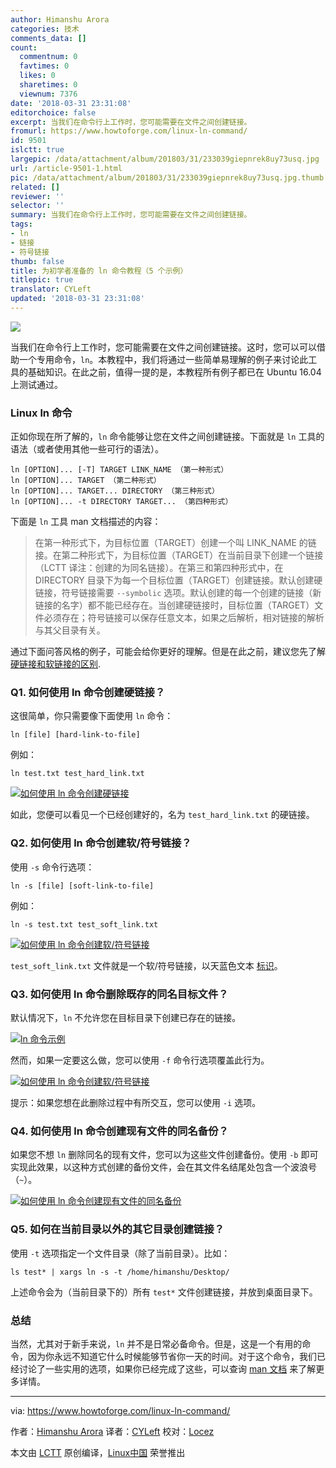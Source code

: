 ```yaml
---
author: Himanshu Arora
categories: 技术
comments_data: []
count:
  commentnum: 0
  favtimes: 0
  likes: 0
  sharetimes: 0
  viewnum: 7376
date: '2018-03-31 23:31:08'
editorchoice: false
excerpt: 当我们在命令行上工作时，您可能需要在文件之间创建链接。
fromurl: https://www.howtoforge.com/linux-ln-command/
id: 9501
islctt: true
largepic: /data/attachment/album/201803/31/233039giepnrek8uy73usq.jpg
url: /article-9501-1.html
pic: /data/attachment/album/201803/31/233039giepnrek8uy73usq.jpg.thumb.jpg
related: []
reviewer: ''
selector: ''
summary: 当我们在命令行上工作时，您可能需要在文件之间创建链接。
tags:
- ln
- 链接
- 符号链接
thumb: false
title: 为初学者准备的 ln 命令教程（5 个示例）
titlepic: true
translator: CYLeft
updated: '2018-03-31 23:31:08'
---
```


![](/data/attachment/album/201803/31/233039giepnrek8uy73usq.jpg)


当我们在命令行上工作时，您可能需要在文件之间创建链接。这时，您可以可以借助一个专用命令，`ln`。本教程中，我们将通过一些简单易理解的例子来讨论此工具的基础知识。在此之前，值得一提的是，本教程所有例子都已在 Ubuntu 16.04 上测试通过。


### Linux ln 命令


正如你现在所了解的，`ln` 命令能够让您在文件之间创建链接。下面就是 `ln` 工具的语法（或者使用其他一些可行的语法）。



```
ln [OPTION]... [-T] TARGET LINK_NAME （第一种形式）
ln [OPTION]... TARGET （第二种形式）
ln [OPTION]... TARGET... DIRECTORY （第三种形式）
ln [OPTION]... -t DIRECTORY TARGET... （第四种形式）

```

下面是 `ln` 工具 man 文档描述的内容：



> 
> 在第一种形式下，为目标位置（TARGET）创建一个叫 LINK\_NAME 的链接。在第二种形式下，为目标位置（TARGET）在当前目录下创建一个链接（LCTT 译注：创建的为同名链接）。在第三和第四种形式中，在 DIRECTORY 目录下为每一个目标位置（TARGET）创建链接。默认创建硬链接，符号链接需要 `--symbolic` 选项。默认创建的每一个创建的链接（新链接的名字）都不能已经存在。当创建硬链接时，目标位置（TARGET）文件必须存在；符号链接可以保存任意文本，如果之后解析，相对链接的解析与其父目录有关。
> 
> 
> 


通过下面问答风格的例子，可能会给你更好的理解。但是在此之前，建议您先了解 [硬链接和软链接的区别](https://medium.com/meatandmachines/explaining-the-difference-between-hard-links-symbolic-links-using-bruce-lee-32828832e8d3).


### Q1. 如何使用 ln 命令创建硬链接？


这很简单，你只需要像下面使用 `ln` 命令：



```
ln [file] [hard-link-to-file]

```

例如：



```
ln test.txt test_hard_link.txt

```

[![如何使用 ln 命令创建硬链接](/data/attachment/album/201803/31/233111emob0bgz50c9qobd.png)](https://www.howtoforge.com/images/command-tutorial/big/ln-hard-link.png)


如此，您便可以看见一个已经创建好的，名为 `test_hard_link.txt` 的硬链接。


### Q2. 如何使用 ln 命令创建软/符号链接？


使用 `-s` 命令行选项：



```
ln -s [file] [soft-link-to-file]

```

例如：



```
ln -s test.txt test_soft_link.txt

```

[![如何使用 ln 命令创建软/符号链接](/data/attachment/album/201803/31/233113cxk8xx2kieeex9ai.png)](https://www.howtoforge.com/images/command-tutorial/big/ln-soft-link.png)


`test_soft_link.txt` 文件就是一个软/符号链接，以天蓝色文本 [标识](https://askubuntu.com/questions/17299/what-do-the-different-colors-mean-in-ls)。


### Q3. 如何使用 ln 命令删除既存的同名目标文件？


默认情况下，`ln` 不允许您在目标目录下创建已存在的链接。


[![ln 命令示例](/data/attachment/album/201803/31/233114mzfcuxfxvvpqy4pt.png)](https://www.howtoforge.com/images/command-tutorial/big/ln-file-exists.png)


然而，如果一定要这么做，您可以使用 `-f` 命令行选项覆盖此行为。


[![如何使用 ln 命令创建软/符号链接](/data/attachment/album/201803/31/233137g6rkgt9nn62ktt0r.png)](https://www.howtoforge.com/images/command-tutorial/big/ln-f-option.png)


提示：如果您想在此删除过程中有所交互，您可以使用 `-i` 选项。


### Q4. 如何使用 ln 命令创建现有文件的同名备份？


如果您不想 `ln` 删除同名的现有文件，您可以为这些文件创建备份。使用 `-b` 即可实现此效果，以这种方式创建的备份文件，会在其文件名结尾处包含一个波浪号（`~`）。


[![如何使用 ln 命令创建现有文件的同名备份](/data/attachment/album/201803/31/233147q1bmau754ch56k7g.png)](https://www.howtoforge.com/images/command-tutorial/big/ln-b-option.png)


### Q5. 如何在当前目录以外的其它目录创建链接？


使用 `-t` 选项指定一个文件目录（除了当前目录）。比如：



```
ls test* | xargs ln -s -t /home/himanshu/Desktop/

```

上述命令会为（当前目录下的）所有 `test*` 文件创建链接，并放到桌面目录下。


### 总结


当然，尤其对于新手来说，`ln` 并不是日常必备命令。但是，这是一个有用的命令，因为你永远不知道它什么时候能够节省你一天的时间。对于这个命令，我们已经讨论了一些实用的选项，如果你已经完成了这些，可以查询 [man 文档](https://linux.die.net/man/1/ln) 来了解更多详情。




---


via: <https://www.howtoforge.com/linux-ln-command/>


作者：[Himanshu Arora](https://www.howtoforge.com) 译者：[CYLeft](https://github.com/CYLeft) 校对：[Locez](https://github.com/locez)


本文由 [LCTT](https://github.com/LCTT/TranslateProject) 原创编译，[Linux中国](https://linux.cn/) 荣誉推出